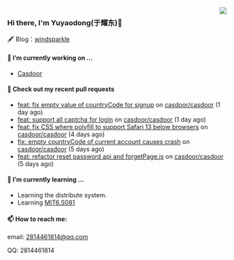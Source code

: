 <img align="right" src="https://github-readme-stats.vercel.app/api?username=leo220yuyaodog&show_icons=true&icon_color=805AD5&text_color=718096&bg_color=ffffff&hide_title=true" />

### Hi there, I'm Yuyaodong(于耀东)👋
🖋 Blog：[windsparkle](https://blog.windsparkle.top)
#### 🔭 I’m currently working on ...
- [Casdoor](https://github.com/casdoor)

#### 🔨 Check out my recent pull requests

- [feat: fix empty value of countryCode for signup](https://github.com/casdoor/casdoor/pull/1620) on [casdoor/casdoor](https://github.com/casdoor/casdoor) (1 day ago)
- [feat: support all captcha for login](https://github.com/casdoor/casdoor/pull/1619) on [casdoor/casdoor](https://github.com/casdoor/casdoor) (1 day ago)
- [feat: fix CSS where polyfill to support Safari 13 below browsers](https://github.com/casdoor/casdoor/pull/1605) on [casdoor/casdoor](https://github.com/casdoor/casdoor) (4 days ago)
- [fix: empty countryCode of current account causes crash](https://github.com/casdoor/casdoor/pull/1603) on [casdoor/casdoor](https://github.com/casdoor/casdoor) (5 days ago)
- [feat: refactor reset password api and forgetPage.js](https://github.com/casdoor/casdoor/pull/1601) on [casdoor/casdoor](https://github.com/casdoor/casdoor) (5 days ago)

#### 🌱 I’m currently learning ...
- Learning the distribute system.
- Learning [MIT6.S081](https://pdos.csail.mit.edu/6.828/2021/schedule.html)

#### 📫 How to reach me:
email: 2814461814@qq.com

QQ: 2814461814
